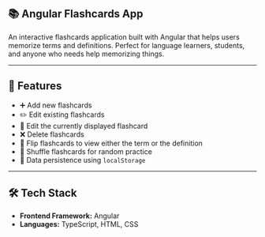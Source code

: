 ## 📚 Angular Flashcards App

An interactive flashcards application built with Angular that helps users memorize terms and definitions. Perfect for language learners, students, and anyone who needs help memorizing things.

---

## 🚀 Features

- ➕ Add new flashcards  
- ✏️ Edit existing flashcards  
- 📝 Edit the currently displayed flashcard  
- ❌ Delete flashcards  
- 🔄 Flip flashcards to view either the term or the definition  
- 🔀 Shuffle flashcards for random practice  
- 💾 Data persistence using `localStorage`

---

## 🛠️ Tech Stack

- **Frontend Framework:** Angular  
- **Languages:** TypeScript, HTML, CSS
